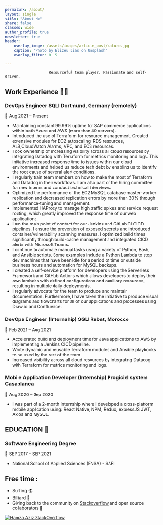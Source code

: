 ```yaml
---
permalink: /about/
layout: single
title: "About Me"
share: false
classes: wide
author_profile: true
newsletter: true
header:
    overlay_image: /assets/images/article_post/nature.jpg
    caption: "Photo by Elizeu Dias on Unsplash"
    overlay_filter: 0.15

---
```

                        Resourceful team player. Passionate and self-driven.

## Work Experience 👨‍💻

### DevOps Engineer SQLI Dortmund, Germany (remotely) 
📅 <time> Aug 2021 – Present </time>

- Maintaining constant 99.99% uptime for SAP commerce applications within both Azure and AWS (more than 40 servers).
- Introduced the use of Terraform for resource management. Created extensive modules for EC2 autoscaling, RDS resources, ALB,CloudWatch Alarms, VPC, and ECS resources.
- Took ownership of increasing visibility across all cloud resources by integrating Datadog with Terraform for metrics monitoring and logs. This initiative increased response time to issues within our cloud environments and helped us reduce tech debt by enabling us to identify the root cause of several alert conditions.
- I regularly train team members on how to make the most of Terraform and Datadog in their workflows. I am also part of the hiring committee for new interns and conduct technical interviews.
- Optimized the performance of the EC2 MySQL database master-worker replication and decreased replication errors by more than 30% through performance-tuning and management.
- Implemented HAProxy to manage high traffic spikes and service request routing, which greatly improved the response time of our web applications.
- I am the main point of contact for our Jenkins and GitLab CI CICD pipelines. I ensure the prevention of exposed secrets and introduced container/vulnerability scanning measures. I optimized build times significantly through build-cache management and integrated CICD alerts with Microsoft Teams.
- I continue to automate manual tasks using a variety of Python, Bash, and Ansible scripts. Some examples include a Python Lambda to stop dev machines that have been idle for a period of time or outside business hours and automation for MySQL backups.
- I created a self-service platform for developers using the Serverless Framework and GitHub Actions which allows developers to deploy their own lambdas with defined configurations and auxiliary resources, resulting in multiple daily deployments.
- I regularly advocate for the team to produce and maintain documentation. Furthermore, I have taken the initiative to produce visual diagrams and flowcharts for all of our applications and processes using Draw.io and Confluence.

### DevOps Engineer (Internship) SQLI Rabat, Morocco 
📅 <time> Feb 2021 – Aug 2021 </time>


- Accelerated build and deployment time for Java applications to AWS by implementing a Jenkins CICD pipeline.
- Wrote dynamic and reusable Terraform modules and Ansible playbooks to be used by the rest of the team.
- Increased visibility across all cloud resources by integrating Datadog with Terraform for metrics monitoring and logs.

### Mobile Application Developer (Internship) Progiciel system Casablanca 
📅 <time> Aug 2020 – Sep 2020 </time>


- I was part of a 2-month internship where I developed a cross-platform mobile application using:
React Native, NPM, Redux, expressJS JWT, Axios and MySQL.

## EDUCATION 🏫
### Software Engineering Degree <time>
📅 SEP 2017 - SEP 2021 </time>
- National School of Applied Sciences (ENSA) - SAFI 


## Free time :
 - Surfing 🏄 
 - Billiard 🎱
 - Giving back to the community on [Stackoverflow](https://stackoverflow.com/users/10735209/hamza) and open source collaborators 🤝

  
[![Hamza Aziz StackOverflow](https://github-readme-stackoverflow.vercel.app/?userID=10735209)](https://stackoverflow.com/users/10735209/hamza)